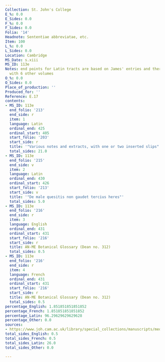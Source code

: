 ```yaml
---
Collection: St. John's College
E_%: 0.0
E_Sides: 0.0
F_%: 0.0
F_Sides: 0.0
Folia: '14'
Headnote: Sententiae abbreviatae, etc.
Item: 100
L_%: 0.0
L_Sides: 0.0
Location: Cambridge
MS_Date: s.xiii
MS_ID: 113e
Notes: end points for Latin tracts are based on James' entries and therefore approximate;  bound
  with 6 other volumes
O_%: 0.0
O_Sides: 0.0
Place_of_production: ''
Produced_for: ''
Reference: E.17
contents:
- MS_ID: 113e
  end_folio: '213'
  end_side: r
  item: 1
  language: Latin
  ordinal_end: 425
  ordinal_start: 405
  start_folio: '203'
  start_side: r
  title: '"Various notes and extracts, with one or two inserted slips"'
  total_sides: 21.0
- MS_ID: 113e
  end_folio: '215'
  end_side: v
  item: 2
  language: Latin
  ordinal_end: 430
  ordinal_start: 426
  start_folio: '213'
  start_side: v
  title: '"De male quesitis non gaudet tercius heres"'
  total_sides: 5.0
- MS_ID: 113e
  end_folio: '216'
  end_side: r
  item: 3
  language: English
  ordinal_end: 431
  ordinal_start: 431
  start_folio: '216'
  start_side: r
  title: AN-ME Botanical Glossary (Dean no. 312)
  total_sides: 0.5
- MS_ID: 113e
  end_folio: '216'
  end_side: r
  item: 4
  language: French
  ordinal_end: 431
  ordinal_start: 431
  start_folio: '216'
  start_side: r
  title: AN-ME Botanical Glossary (Dean no. 312)
  total_sides: 0.5
percentage_English: 1.851851851851852
percentage_French: 1.851851851851852
percentage_Latin: 96.29629629629628
percentage_Other: 0.0
sources:
- https://www.joh.cam.ac.uk/library/special_collections/manuscripts/medieval_manuscripts/medman/E_17.htm
total_sides_English: 0.5
total_sides_French: 0.5
total_sides_Latin: 26.0
total_sides_Other: 0.0

---
```


